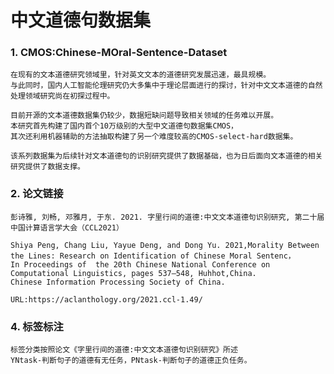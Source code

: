 
# 中文道德句数据集
### 1. CMOS:Chinese-MOral-Sentence-Dataset
    在现有的文本道德研究领域里，针对英文文本的道德研究发展迅速，最具规模。
    与此同时，国内人工智能伦理研究仍大多集中于理论层面进行的探讨，针对中文文本道德的自然处理领域研究尚在初探过程中。
  
    目前开源的文本道德数据集仍较少，数据短缺问题导致相关领域的任务难以开展。
    本研究首先构建了国内首个10万级别的大型中文道德句数据集CMOS，
    其次还利用机器辅助的方法抽取构建了另一个难度较高的CMOS-select-hard数据集。
    
    该系列数据集为后续针对文本道德句的识别研究提供了数据基础，也为日后面向文本道德的相关研究提供了数据支撑。

    
### 2. 论文链接  
    彭诗雅, 刘畅, 邓雅月, 于东. 2021. 字里行间的道德:中文文本道德句识别研究, 第二十届中国计算语言学大会（CCL2021）
    
    Shiya Peng, Chang Liu, Yayue Deng, and Dong Yu. 2021,Morality Between the Lines: Research on Identification of Chinese Moral Sentenc，
    In Proceedings of  the 20th Chinese National Conference on Computational Linguistics, pages 537–548, Huhhot,China. 
    Chinese Information Processing Society of China.
    
    URL:https://aclanthology.org/2021.ccl-1.49/
    


### 4. 标签标注
    标签分类按照论文《字里行间的道德:中文文本道德句识别研究》所述
    YNtask-判断句子的道德有无任务，PNtask-判断句子的道德正负任务。


